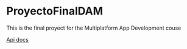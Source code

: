 # ProyectoFinalDAM
This is the final proyect for the Multiplatform App Development couse

[Api docs](https://website-name.com) 

